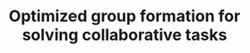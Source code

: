 ---
title: "Optimized group formation for solving collaborative tasks"
authors: Habibur Rahman, Senjuti Basu Roy, Saravanan Thirumuruganathan, Sihem Amer-Yahia, and Gautam Das
collection: publications
category: journal
year: 2018
month: 8
venue: VLDB Journal
pdf: https://link.springer.com/article/10.1007/s00778-018-0516-7
bibtex: |
    @article{rahman2019optimized,
    title={Optimized group formation for solving collaborative tasks},
    author={Rahman, Habibur and Roy, Senjuti Basu and Thirumuruganathan, Saravanan and Amer-Yahia, Sihem and Das, Gautam},
    journal={The VLDB Journal},
    volume={28},
    pages={1--23},
    year={2019},
    publisher={Springer}
    }
---